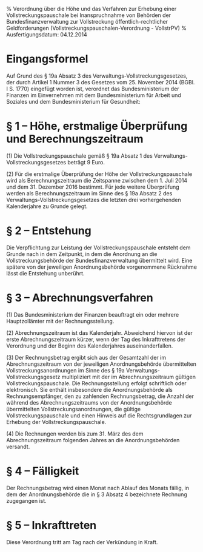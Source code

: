 % Verordnung über die Höhe und das Verfahren zur Erhebung einer Vollstreckungspauschale bei Inanspruchnahme von Behörden der Bundesfinanzverwaltung zur Vollstreckung öffentlich-rechtlicher Geldforderungen  (Vollstreckungspauschalen-Verordnung - VollstrPV)
% Ausfertigungsdatum: 04.12.2014
 
# Eingangsformel

Auf Grund des § 19a Absatz 3 des Verwaltungs-Vollstreckungsgesetzes, der durch Artikel 1 Nummer 3 des Gesetzes vom 25. November 2014 (BGBl. I S. 1770) eingefügt worden ist, verordnet das Bundesministerium der Finanzen im Einvernehmen mit dem Bundesministerium für Arbeit und Soziales und dem Bundesministerium für Gesundheit:

# § 1 – Höhe, erstmalige Überprüfung und Berechnungszeitraum

(1) Die Vollstreckungspauschale gemäß § 19a Absatz 1 des Verwaltungs-Vollstreckungsgesetzes beträgt 9 Euro.

(2) Für die erstmalige Überprüfung der Höhe der Vollstreckungspauschale wird als Berechnungszeitraum die Zeitspanne zwischen dem 1. Juli 2014 und dem 31. Dezember 2016 bestimmt. Für jede weitere Überprüfung werden als Berechnungszeitraum im Sinne des § 19a Absatz 2 des Verwaltungs-Vollstreckungsgesetzes die letzten drei vorhergehenden Kalenderjahre zu Grunde gelegt.

# § 2 – Entstehung

Die Verpflichtung zur Leistung der Vollstreckungspauschale entsteht dem Grunde nach in dem Zeitpunkt, in dem die Anordnung an die Vollstreckungsbehörde der Bundesfinanzverwaltung übermittelt wird. Eine spätere von der jeweiligen Anordnungsbehörde vorgenommene Rücknahme lässt die Entstehung unberührt.

# § 3 – Abrechnungsverfahren

(1) Das Bundesministerium der Finanzen beauftragt ein oder mehrere Hauptzollämter mit der Rechnungsstellung.

(2) Abrechnungszeitraum ist das Kalenderjahr. Abweichend hiervon ist der erste Abrechnungszeitraum kürzer, wenn der Tag des Inkrafttretens der Verordnung und der Beginn des Kalenderjahres auseinanderfallen.

(3) Der Rechnungsbetrag ergibt sich aus der Gesamtzahl der im Abrechnungszeitraum von der jeweiligen Anordnungsbehörde übermittelten Vollstreckungsanordnungen im Sinne des § 19a Verwaltungs-Vollstreckungsgesetz multipliziert mit der im Abrechnungszeitraum gültigen Vollstreckungspauschale. Die Rechnungsstellung erfolgt schriftlich oder elektronisch. Sie enthält insbesondere die Anordnungsbehörde als Rechnungsempfänger, den zu zahlenden Rechnungsbetrag, die Anzahl der während des Abrechnungszeitraums von der Anordnungsbehörde übermittelten Vollstreckungsanordnungen, die gültige Vollstreckungspauschale und einen Hinweis auf die Rechtsgrundlagen zur Erhebung der Vollstreckungspauschale.

(4) Die Rechnungen werden bis zum 31. März des dem Abrechnungszeitraum folgenden Jahres an die Anordnungsbehörden versandt.

# § 4 – Fälligkeit

Der Rechnungsbetrag wird einen Monat nach Ablauf des Monats fällig, in dem der Anordnungsbehörde die in § 3 Absatz 4 bezeichnete Rechnung zugegangen ist.

# § 5 – Inkrafttreten

Diese Verordnung tritt am Tag nach der Verkündung in Kraft.
